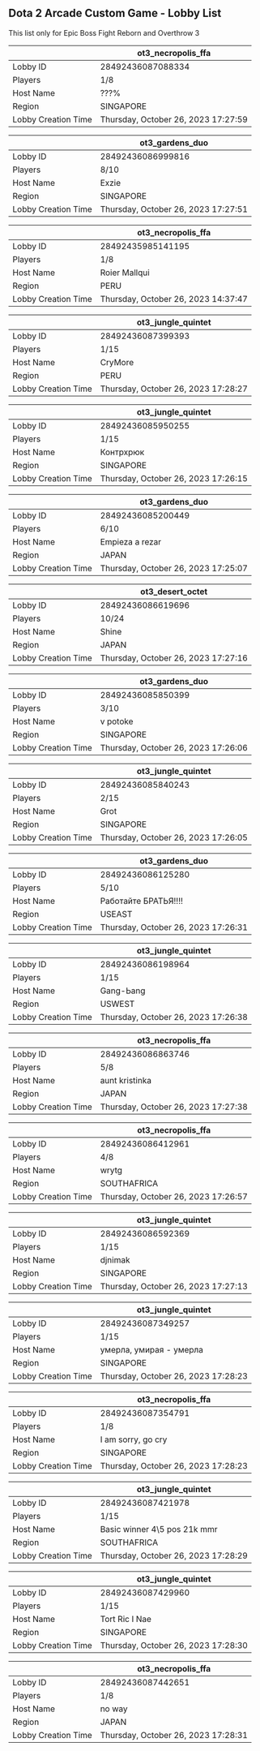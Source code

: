 ## Dota 2 Arcade Custom Game - Lobby List

This list only for Epic Boss Fight Reborn and Overthrow 3

|  | ot3_necropolis_ffa |
| ------ | ------ |
| Lobby ID | 28492436087088334 |
| Players | 1/8 |
| Host Name | ???% |
| Region | SINGAPORE |
| Lobby Creation Time | Thursday, October 26, 2023 17:27:59 |


|  | ot3_gardens_duo |
| ------ | ------ |
| Lobby ID | 28492436086999816 |
| Players | 8/10 |
| Host Name | Exzie |
| Region | SINGAPORE |
| Lobby Creation Time | Thursday, October 26, 2023 17:27:51 |


|  | ot3_necropolis_ffa |
| ------ | ------ |
| Lobby ID | 28492435985141195 |
| Players | 1/8 |
| Host Name | Roier Mallqui |
| Region | PERU |
| Lobby Creation Time | Thursday, October 26, 2023 14:37:47 |


|  | ot3_jungle_quintet |
| ------ | ------ |
| Lobby ID | 28492436087399393 |
| Players | 1/15 |
| Host Name | CryMore |
| Region | PERU |
| Lobby Creation Time | Thursday, October 26, 2023 17:28:27 |


|  | ot3_jungle_quintet |
| ------ | ------ |
| Lobby ID | 28492436085950255 |
| Players | 1/15 |
| Host Name | Контрхрюк |
| Region | SINGAPORE |
| Lobby Creation Time | Thursday, October 26, 2023 17:26:15 |


|  | ot3_gardens_duo |
| ------ | ------ |
| Lobby ID | 28492436085200449 |
| Players | 6/10 |
| Host Name | Empieza a rezar |
| Region | JAPAN |
| Lobby Creation Time | Thursday, October 26, 2023 17:25:07 |


|  | ot3_desert_octet |
| ------ | ------ |
| Lobby ID | 28492436086619696 |
| Players | 10/24 |
| Host Name | Shine |
| Region | JAPAN |
| Lobby Creation Time | Thursday, October 26, 2023 17:27:16 |


|  | ot3_gardens_duo |
| ------ | ------ |
| Lobby ID | 28492436085850399 |
| Players | 3/10 |
| Host Name | v potoke |
| Region | SINGAPORE |
| Lobby Creation Time | Thursday, October 26, 2023 17:26:06 |


|  | ot3_jungle_quintet |
| ------ | ------ |
| Lobby ID | 28492436085840243 |
| Players | 2/15 |
| Host Name | Grot |
| Region | SINGAPORE |
| Lobby Creation Time | Thursday, October 26, 2023 17:26:05 |


|  | ot3_gardens_duo |
| ------ | ------ |
| Lobby ID | 28492436086125280 |
| Players | 5/10 |
| Host Name | Работайте БРАТЬЯ!!!! |
| Region | USEAST |
| Lobby Creation Time | Thursday, October 26, 2023 17:26:31 |


|  | ot3_jungle_quintet |
| ------ | ------ |
| Lobby ID | 28492436086198964 |
| Players | 1/15 |
| Host Name | Gang-Ьang | дед Эдик |
| Region | USWEST |
| Lobby Creation Time | Thursday, October 26, 2023 17:26:38 |


|  | ot3_necropolis_ffa |
| ------ | ------ |
| Lobby ID | 28492436086863746 |
| Players | 5/8 |
| Host Name | aunt kristinka |
| Region | JAPAN |
| Lobby Creation Time | Thursday, October 26, 2023 17:27:38 |


|  | ot3_necropolis_ffa |
| ------ | ------ |
| Lobby ID | 28492436086412961 |
| Players | 4/8 |
| Host Name | wrytg |
| Region | SOUTHAFRICA |
| Lobby Creation Time | Thursday, October 26, 2023 17:26:57 |


|  | ot3_jungle_quintet |
| ------ | ------ |
| Lobby ID | 28492436086592369 |
| Players | 1/15 |
| Host Name | djnimak |
| Region | SINGAPORE |
| Lobby Creation Time | Thursday, October 26, 2023 17:27:13 |


|  | ot3_jungle_quintet |
| ------ | ------ |
| Lobby ID | 28492436087349257 |
| Players | 1/15 |
| Host Name | умерла, умирая - умерла |
| Region | SINGAPORE |
| Lobby Creation Time | Thursday, October 26, 2023 17:28:23 |


|  | ot3_necropolis_ffa |
| ------ | ------ |
| Lobby ID | 28492436087354791 |
| Players | 1/8 |
| Host Name | I am sorry, go cry |
| Region | SINGAPORE |
| Lobby Creation Time | Thursday, October 26, 2023 17:28:23 |


|  | ot3_jungle_quintet |
| ------ | ------ |
| Lobby ID | 28492436087421978 |
| Players | 1/15 |
| Host Name | Basic winner 4\5 pos 21k mmr |
| Region | SOUTHAFRICA |
| Lobby Creation Time | Thursday, October 26, 2023 17:28:29 |


|  | ot3_jungle_quintet |
| ------ | ------ |
| Lobby ID | 28492436087429960 |
| Players | 1/15 |
| Host Name | Tort Ric I Nae |
| Region | SINGAPORE |
| Lobby Creation Time | Thursday, October 26, 2023 17:28:30 |


|  | ot3_necropolis_ffa |
| ------ | ------ |
| Lobby ID | 28492436087442651 |
| Players | 1/8 |
| Host Name | no way |
| Region | JAPAN |
| Lobby Creation Time | Thursday, October 26, 2023 17:28:31 |


